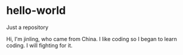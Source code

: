 # hello-world
Just a repository

Hi, I'm jinling, who came from China. I like coding so I began to learn coding. I will fighting for it.
